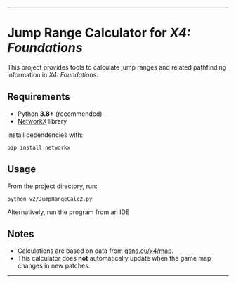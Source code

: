 
---

# Jump Range Calculator for *X4: Foundations*

This project provides tools to calculate jump ranges and related pathfinding information in *X4: Foundations*.

## Requirements

* Python **3.8+** (recommended)
* [NetworkX](https://networkx.org/) library

Install dependencies with:

```
pip install networkx
```

## Usage

From the project directory, run:

```
python v2/JumpRangeCalc2.py
```

Alternatively, run the program from an IDE

## Notes

* Calculations are based on data from [qsna.eu/x4/map](https://www.qsna.eu/x4/map).
* This calculator does **not** automatically update when the game map changes in new patches.

---
